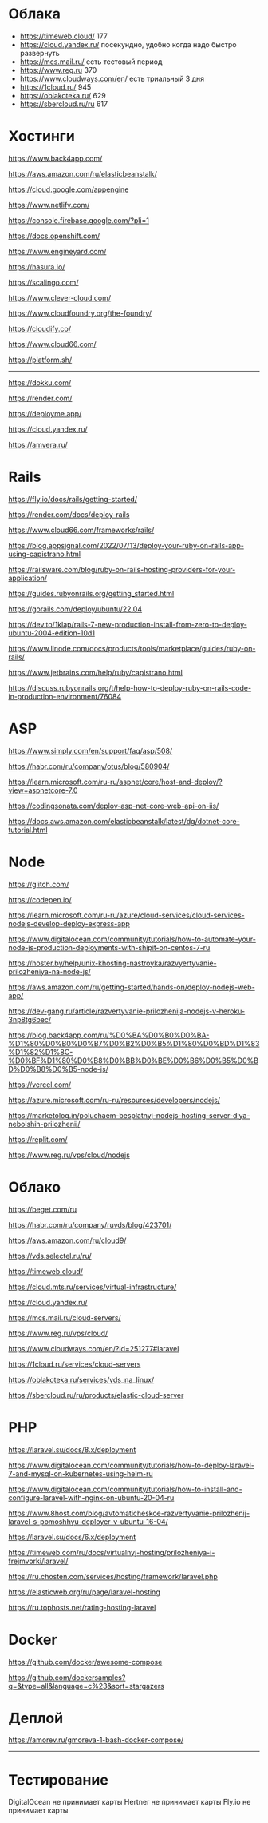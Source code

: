 # Облака

- https://timeweb.cloud/ 177
- https://cloud.yandex.ru/  посекундно, удобно когда надо быстро развернуть
- https://mcs.mail.ru/ есть тестовый период
- https://www.reg.ru  370
- https://www.cloudways.com/en/  есть триальный 3 дня
- https://1cloud.ru/ 945
- https://oblakoteka.ru/ 629
- https://sbercloud.ru/ru 617



# Хостинги

https://www.back4app.com/

https://aws.amazon.com/ru/elasticbeanstalk/

https://cloud.google.com/appengine

https://www.netlify.com/

https://console.firebase.google.com/?pli=1

https://docs.openshift.com/

https://www.engineyard.com/

https://hasura.io/

https://scalingo.com/

https://www.clever-cloud.com/

https://www.cloudfoundry.org/the-foundry/

https://cloudify.co/

https://www.cloud66.com/

https://platform.sh/

---

https://dokku.com/

https://render.com/

https://deployme.app/

https://cloud.yandex.ru/

https://amvera.ru/


# Rails

https://fly.io/docs/rails/getting-started/

https://render.com/docs/deploy-rails

https://www.cloud66.com/frameworks/rails/

https://blog.appsignal.com/2022/07/13/deploy-your-ruby-on-rails-app-using-capistrano.html

https://railsware.com/blog/ruby-on-rails-hosting-providers-for-your-application/

https://guides.rubyonrails.org/getting_started.html

https://gorails.com/deploy/ubuntu/22.04

https://dev.to/1klap/rails-7-new-production-install-from-zero-to-deploy-ubuntu-2004-edition-10d1

https://www.linode.com/docs/products/tools/marketplace/guides/ruby-on-rails/

https://www.jetbrains.com/help/ruby/capistrano.html

https://discuss.rubyonrails.org/t/help-how-to-deploy-ruby-on-rails-code-in-production-environment/76084

# ASP

https://www.simply.com/en/support/faq/asp/508/

https://habr.com/ru/company/otus/blog/580904/

https://learn.microsoft.com/ru-ru/aspnet/core/host-and-deploy/?view=aspnetcore-7.0

https://codingsonata.com/deploy-asp-net-core-web-api-on-iis/

https://docs.aws.amazon.com/elasticbeanstalk/latest/dg/dotnet-core-tutorial.html

# Node

https://glitch.com/

https://codepen.io/

https://learn.microsoft.com/ru-ru/azure/cloud-services/cloud-services-nodejs-develop-deploy-express-app

https://www.digitalocean.com/community/tutorials/how-to-automate-your-node-js-production-deployments-with-shipit-on-centos-7-ru

https://hoster.by/help/unix-khosting-nastroyka/razvyertyvanie-prilozheniya-na-node-js/

https://aws.amazon.com/ru/getting-started/hands-on/deploy-nodejs-web-app/

https://dev-gang.ru/article/razvertyvanie-prilozhenija-nodejs-v-heroku-3np8tg6bec/

https://blog.back4app.com/ru/%D0%BA%D0%B0%D0%BA-%D1%80%D0%B0%D0%B7%D0%B2%D0%B5%D1%80%D0%BD%D1%83%D1%82%D1%8C-%D0%BF%D1%80%D0%B8%D0%BB%D0%BE%D0%B6%D0%B5%D0%BD%D0%B8%D0%B5-node-js/

https://vercel.com/

https://azure.microsoft.com/ru-ru/resources/developers/nodejs/

https://marketolog.in/poluchaem-besplatnyj-nodejs-hosting-server-dlya-nebolshih-prilozhenij/

https://replit.com/

https://www.reg.ru/vps/cloud/nodejs

# Облако

https://beget.com/ru

https://habr.com/ru/company/ruvds/blog/423701/

https://aws.amazon.com/ru/cloud9/

https://vds.selectel.ru/ru/

https://timeweb.cloud/

https://cloud.mts.ru/services/virtual-infrastructure/

https://cloud.yandex.ru/

https://mcs.mail.ru/cloud-servers/

https://www.reg.ru/vps/cloud/

https://www.cloudways.com/en/?id=251277#laravel

https://1cloud.ru/services/cloud-servers

https://oblakoteka.ru/services/vds_na_linux/

https://sbercloud.ru/ru/products/elastic-cloud-server

# PHP

https://laravel.su/docs/8.x/deployment

https://www.digitalocean.com/community/tutorials/how-to-deploy-laravel-7-and-mysql-on-kubernetes-using-helm-ru

https://www.digitalocean.com/community/tutorials/how-to-install-and-configure-laravel-with-nginx-on-ubuntu-20-04-ru

https://www.8host.com/blog/avtomaticheskoe-razvertyvanie-prilozhenij-laravel-s-pomoshhyu-deployer-v-ubuntu-16-04/

https://laravel.su/docs/6.x/deployment

https://timeweb.com/ru/docs/virtualnyj-hosting/prilozheniya-i-frejmvorki/laravel/

https://ru.chosten.com/services/hosting/framework/laravel.php

https://elasticweb.org/ru/page/laravel-hosting

https://ru.tophosts.net/rating-hosting-laravel

# Docker

https://github.com/docker/awesome-compose

https://github.com/dockersamples?q=&type=all&language=c%23&sort=stargazers

# Деплой

https://amorev.ru/gmoreva-1-bash-docker-compose/

---

# Тестирование

DigitalOcean не принимает карты
Hertner не принимает карты
Fly.io не принимает карты

